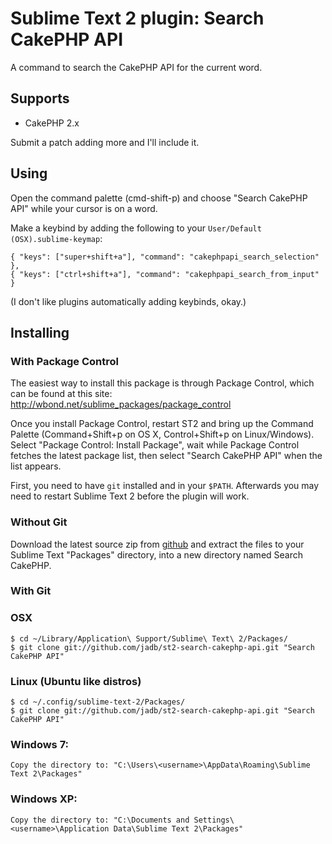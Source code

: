 # Sublime Text 2 plugin: Search CakePHP API

A command to search the CakePHP API for the current word.

## Supports

 * CakePHP 2.x

Submit a patch adding more and I'll include it.

## Using

Open the command palette (cmd-shift-p) and choose "Search CakePHP API" while your cursor is on a word.

Make a keybind by adding the following to your `User/Default (OSX).sublime-keymap`:

    { "keys": ["super+shift+a"], "command": "cakephpapi_search_selection" },
    { "keys": ["ctrl+shift+a"], "command": "cakephpapi_search_from_input" }

(I don't like plugins automatically adding keybinds, okay.)

## Installing

### With Package Control

The easiest way to install this package is through Package Control, which can be found at this site: http://wbond.net/sublime_packages/package_control

Once you install Package Control, restart ST2 and bring up the Command Palette (Command+Shift+p on OS X, Control+Shift+p on Linux/Windows). Select "Package Control: Install Package", wait while Package Control fetches the latest package list, then select "Search CakePHP API" when the list appears.

First, you need to have `git` installed and in your `$PATH`. Afterwards you may need to restart Sublime Text 2 before the plugin will work.

### Without Git

Download the latest source zip from [github](https://nodeload.github.com/jadb/st2-search-cakephp-api/zipball/master) and extract the files to your Sublime Text "Packages" directory, into a new directory named Search CakePHP.

### With Git

### OSX

    $ cd ~/Library/Application\ Support/Sublime\ Text\ 2/Packages/
    $ git clone git://github.com/jadb/st2-search-cakephp-api.git "Search CakePHP API"

### Linux (Ubuntu like distros)

    $ cd ~/.config/sublime-text-2/Packages/
    $ git clone git://github.com/jadb/st2-search-cakephp-api.git "Search CakePHP API"

### Windows 7:

    Copy the directory to: "C:\Users\<username>\AppData\Roaming\Sublime Text 2\Packages"

### Windows XP:

    Copy the directory to: "C:\Documents and Settings\<username>\Application Data\Sublime Text 2\Packages"
